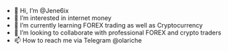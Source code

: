 - 👋 Hi, I’m @Jene6ix
- 👀 I’m interested in internet money
- 🌱 I’m currently learning FOREX trading as well as Cryptocurrency
- 💞️ I’m looking to collaborate with professional FOREX and crypto traders
- 📫 How to reach me via Telegram @olariche

<!---
Jene6ix/Jene6ix is a ✨ special ✨ repository because its `README.md` (this file) appears on your GitHub profile.
You can click the Preview link to take a look at your changes.
--->
